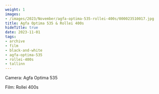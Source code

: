 ```yaml
---
weight: 1
images:
- /images/2023/November/agfa-optima-535-rollei-400s/000023510017.jpg
title: Agfa Optima 535 & Rollei 400s
hideTitle: true
date: 2023-11-01
tags:
- archive
- film
- black-and-white
- agfa-optima-535
- rollei-400s
- tallinn
---
```


Camera: Agfa Optima 535

Film: Rollei 400s

